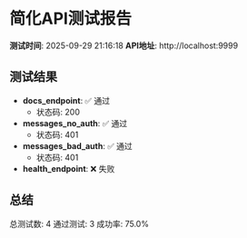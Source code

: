 # 简化API测试报告

**测试时间**: 2025-09-29 21:16:18
**API地址**: http://localhost:9999

## 测试结果

- **docs_endpoint**: ✅ 通过
  - 状态码: 200
- **messages_no_auth**: ✅ 通过
  - 状态码: 401
- **messages_bad_auth**: ✅ 通过
  - 状态码: 401
- **health_endpoint**: ❌ 失败

## 总结

总测试数: 4
通过测试: 3
成功率: 75.0%
